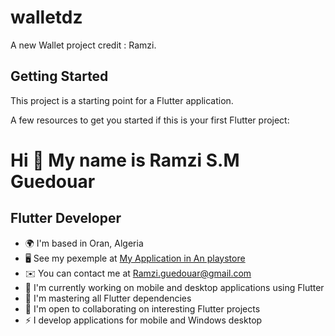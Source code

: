 # walletdz

A new Wallet project credit : Ramzi.

## Getting Started

This project is a starting point for a Flutter application.

A few resources to get you started if this is your first Flutter project:

Hi 👋 My name is Ramzi S.M Guedouar
====================================

Flutter Developer
------------------

* 🌍  I'm based in Oran, Algeria
* 🖥️  See my pexemple at [My Application in An playstore](https://play.google.com/store/apps/details?id=com.oran.dz)
* ✉️  You can contact me at [Ramzi.guedouar@gmail.com](mailto:Ramzi.guedouar@gmail.com)
* 🚀  I'm currently working on mobile and desktop applications using Flutter
* 🧠  I'm mastering all Flutter dependencies
* 🤝  I'm open to collaborating on interesting Flutter projects
* ⚡  I develop applications for mobile and Windows desktop